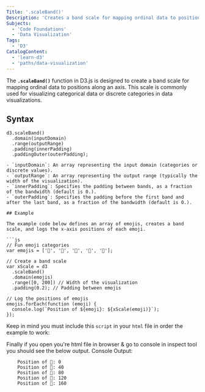 ```yaml
---
Title: '.scaleBand()'
Description: 'Creates a band scale for mapping ordinal data to positions along an axis in D3.js.'
Subjects:
  - 'Code Foundations'
  - 'Data Visualization'
Tags:
  - 'D3'
CatalogContent:
  - 'learn-d3'
  - 'paths/data-visualization'
---
```


The **`.scaleBand()`** function in D3.js is designed to create a band scale for mapping ordinal data to positions along an axis. This scale is commonly used for visualizing categorical data or discrete categories in data visualizations.

## Syntax

```pseudo
d3.scaleBand()
  .domain(inputDomain)
  .range(outputRange)
  .padding(innerPadding)
  .paddingOuter(outerPadding);

- `inputDomain`: An array representing the input domain (categories or discrete values).
- `outputRange`: An array representing the output range (typically the width of the visualization).
- `innerPadding`: Specifies the padding between bands, as a fraction of the bandwidth (default is 0.).
- `outerPadding`: Specifies the padding before the first band and after the last band, as a fraction of the bandwidth (default is 0.).

## Example

The example code below defines an array of emojis, creates a band scale, and logs the x-axis positions of each emoji.

```js
// Fun emoji categories
var emojis = ['🍎', '🍌', '🍇', '🍊', '🍓'];

// Create a band scale
var xScale = d3
  .scaleBand()
  .domain(emojis)
  .range([0, 200]) // Width of the visualization
  .padding(0.2); // Padding between emojis

// Log the positions of emojis
emojis.forEach(function (emoji) {
  console.log(`Position of ${emoji}: ${xScale(emoji)}`);
});
```

Keep in mind you must include this `script` in your `html` file in order the example to work:

Finally if you open you're html file in browser & go to console in inspect tool you should see the below output.
Console Output:

```shell
    Position of 🍎: 0
    Position of 🍌: 40
    Position of 🍇: 80
    Position of 🍊: 120
    Position of 🍓: 160
```
